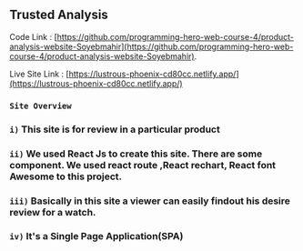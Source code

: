 ## Trusted Analysis 

Code Link : [https://github.com/programming-hero-web-course-4/product-analysis-website-Soyebmahir](https://github.com/programming-hero-web-course-4/product-analysis-website-Soyebmahir).

Live Site Link : [https://lustrous-phoenix-cd80cc.netlify.app/](https://lustrous-phoenix-cd80cc.netlify.app/)

### `Site Overview`
### `i)`     This site is for review in a particular product
### `ii)`    We used React Js to create this site. There are some component. We used react route ,React rechart, React font Awesome to this project.
### `iii)` Basically in this site a viewer can easily findout his desire review for a watch.
### `iv)` It's a Single Page Application(SPA) 

